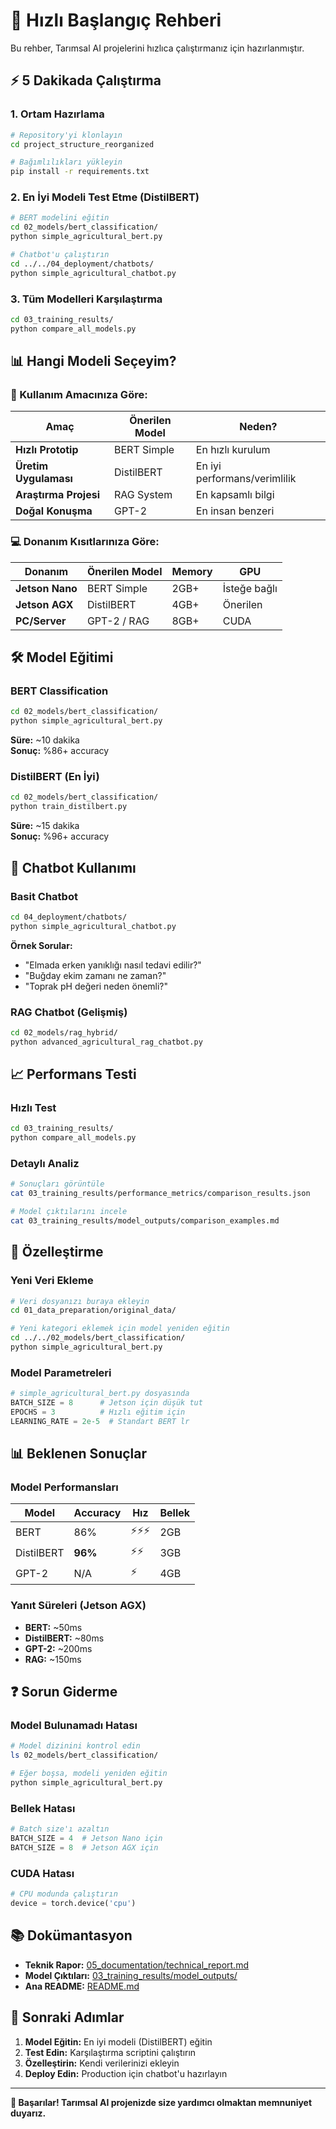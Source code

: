# 🚀 Hızlı Başlangıç Rehberi

Bu rehber, Tarımsal AI projelerini hızlıca çalıştırmanız için hazırlanmıştır.

## ⚡ 5 Dakikada Çalıştırma

### 1. Ortam Hazırlama
```bash
# Repository'yi klonlayın
cd project_structure_reorganized

# Bağımlılıkları yükleyin
pip install -r requirements.txt
```

### 2. En İyi Modeli Test Etme (DistilBERT)
```bash
# BERT modelini eğitin
cd 02_models/bert_classification/
python simple_agricultural_bert.py

# Chatbot'u çalıştırın
cd ../../04_deployment/chatbots/
python simple_agricultural_chatbot.py
```

### 3. Tüm Modelleri Karşılaştırma
```bash
cd 03_training_results/
python compare_all_models.py
```

## 📊 Hangi Modeli Seçeyim?

### 🎯 Kullanım Amacınıza Göre:

| Amaç | Önerilen Model | Neden? |
|------|----------------|--------|
| **Hızlı Prototip** | BERT Simple | En hızlı kurulum |
| **Üretim Uygulaması** | DistilBERT | En iyi performans/verimlilik |
| **Araştırma Projesi** | RAG System | En kapsamlı bilgi |
| **Doğal Konuşma** | GPT-2 | En insan benzeri |

### 💻 Donanım Kısıtlarınıza Göre:

| Donanım | Önerilen Model | Memory | GPU |
|---------|----------------|--------|-----|
| **Jetson Nano** | BERT Simple | 2GB+ | İsteğe bağlı |
| **Jetson AGX** | DistilBERT | 4GB+ | Önerilen |
| **PC/Server** | GPT-2 / RAG | 8GB+ | CUDA |

## 🛠️ Model Eğitimi

### BERT Classification
```bash
cd 02_models/bert_classification/
python simple_agricultural_bert.py
```
**Süre:** ~10 dakika  
**Sonuç:** %86+ accuracy

### DistilBERT (En İyi)
```bash
cd 02_models/bert_classification/
python train_distilbert.py
```
**Süre:** ~15 dakika  
**Sonuç:** %96+ accuracy

## 💬 Chatbot Kullanımı

### Basit Chatbot
```bash
cd 04_deployment/chatbots/
python simple_agricultural_chatbot.py
```

**Örnek Sorular:**
- "Elmada erken yanıklığı nasıl tedavi edilir?"
- "Buğday ekim zamanı ne zaman?"
- "Toprak pH değeri neden önemli?"

### RAG Chatbot (Gelişmiş)
```bash
cd 02_models/rag_hybrid/
python advanced_agricultural_rag_chatbot.py
```

## 📈 Performans Testi

### Hızlı Test
```bash
cd 03_training_results/
python compare_all_models.py
```

### Detaylı Analiz
```bash
# Sonuçları görüntüle
cat 03_training_results/performance_metrics/comparison_results.json

# Model çıktılarını incele
cat 03_training_results/model_outputs/comparison_examples.md
```

## 🔧 Özelleştirme

### Yeni Veri Ekleme
```bash
# Veri dosyanızı buraya ekleyin
cd 01_data_preparation/original_data/

# Yeni kategori eklemek için model yeniden eğitin
cd ../../02_models/bert_classification/
python simple_agricultural_bert.py
```

### Model Parametreleri
```python
# simple_agricultural_bert.py dosyasında
BATCH_SIZE = 8      # Jetson için düşük tut
EPOCHS = 3          # Hızlı eğitim için
LEARNING_RATE = 2e-5  # Standart BERT lr
```

## 📊 Beklenen Sonuçlar

### Model Performansları
| Model | Accuracy | Hız | Bellek |
|-------|----------|-----|--------|
| BERT | 86% | ⚡⚡⚡ | 2GB |
| DistilBERT | **96%** | ⚡⚡ | 3GB |
| GPT-2 | N/A | ⚡ | 4GB |

### Yanıt Süreleri (Jetson AGX)
- **BERT:** ~50ms
- **DistilBERT:** ~80ms  
- **GPT-2:** ~200ms
- **RAG:** ~150ms

## ❓ Sorun Giderme

### Model Bulunamadı Hatası
```bash
# Model dizinini kontrol edin
ls 02_models/bert_classification/

# Eğer boşsa, modeli yeniden eğitin
python simple_agricultural_bert.py
```

### Bellek Hatası
```python
# Batch size'ı azaltın
BATCH_SIZE = 4  # Jetson Nano için
BATCH_SIZE = 8  # Jetson AGX için
```

### CUDA Hatası
```python
# CPU modunda çalıştırın
device = torch.device('cpu')
```

## 📚 Dokümantasyon

- **Teknik Rapor:** [05_documentation/technical_report.md](05_documentation/technical_report.md)
- **Model Çıktıları:** [03_training_results/model_outputs/](03_training_results/model_outputs/)
- **Ana README:** [README.md](README.md)

## 🎯 Sonraki Adımlar

1. **Model Eğitin:** En iyi modeli (DistilBERT) eğitin
2. **Test Edin:** Karşılaştırma scriptini çalıştırın  
3. **Özelleştirin:** Kendi verilerinizi ekleyin
4. **Deploy Edin:** Production için chatbot'u hazırlayın

---

**🌾 Başarılar! Tarımsal AI projenizde size yardımcı olmaktan memnuniyet duyarız.** 